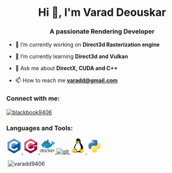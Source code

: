 <h1 align="center">Hi 👋, I'm Varad Deouskar</h1>
<h3 align="center">A passionate Rendering Developer</h3>

- 🔭 I’m currently working on **Direct3d Rasterization engine**

- 🌱 I’m currently learning **Direct3d and Vulkan**

- 💬 Ask me about **DirectX, CUDA and C++**

- 📫 How to reach me **varadd@gmail.com**

<h3 align="left">Connect with me:</h3>
<p align="left">
<a href="https://codeforces.com/profile/blackbook9406" target="blank"><img align="center" src="https://cdn.jsdelivr.net/npm/simple-icons@3.0.1/icons/codeforces.svg" alt="blackbook9406" height="30" width="40" /></a>
</p>

<h3 align="left">Languages and Tools:</h3>
<p align="left"> <a href="https://www.cprogramming.com/" target="_blank"> <img src="https://raw.githubusercontent.com/devicons/devicon/master/icons/c/c-original.svg" alt="c" width="40" height="40"/> </a> <a href="https://www.w3schools.com/cpp/" target="_blank"> <img src="https://raw.githubusercontent.com/devicons/devicon/master/icons/cplusplus/cplusplus-original.svg" alt="cplusplus" width="40" height="40"/> </a> <a href="https://www.docker.com/" target="_blank"> <img src="https://raw.githubusercontent.com/devicons/devicon/master/icons/docker/docker-original-wordmark.svg" alt="docker" width="40" height="40"/> </a> <a href="https://git-scm.com/" target="_blank"> <img src="https://www.vectorlogo.zone/logos/git-scm/git-scm-icon.svg" alt="git" width="40" height="40"/> </a> <a href="https://www.linux.org/" target="_blank"> <img src="https://raw.githubusercontent.com/devicons/devicon/master/icons/linux/linux-original.svg" alt="linux" width="40" height="40"/> </a> <a href="https://www.python.org" target="_blank"> <img src="https://raw.githubusercontent.com/devicons/devicon/master/icons/python/python-original.svg" alt="python" width="40" height="40"/> </a> </p>

<p>&nbsp;<img align="center" src="https://github-readme-stats.vercel.app/api?username=varadd9406&show_icons=true&theme=synthwave&locale=en" alt="varadd9406" /></p>
